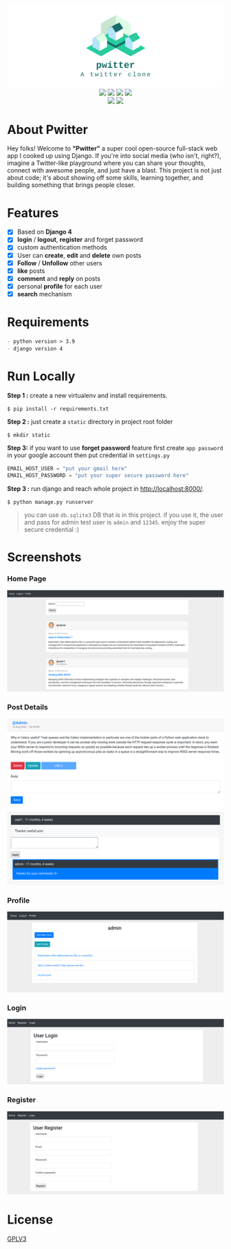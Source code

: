 <p align="center">
  <img src="icon.png"><br/>

  <img src="https://img.shields.io/badge/license-GPL--3-blue?logo=gnu">
  <img src="https://img.shields.io/badge/python-%3E=3.9-blue?logo=python&logoColor=white">
  <img src="https://img.shields.io/badge/os-linux-blue?logo=linux&logoColor=white">
  <img src="https://img.shields.io/badge/web-Django-green?logo=django&logoColor=white"><br/>
  <img src= "https://img.shields.io/badge/deployment-heroku-purple?logo=heroku&logoColor=white">
  <img src="https://badges.frapsoft.com/os/v3/open-source.svg?v=103"><br/>
</p>

# About Pwitter

Hey folks! Welcome to **"Pwitter"**  a super cool open-source full-stack web app I cooked up using
Django. If you're into social media (who isn't, right?), imagine a Twitter-like playground where you can share your
thoughts, connect with awesome people, and just have a blast. This project is not just about code; it's about showing
off some skills, learning together, and building something that brings people closer.

# Features

- [x] Based on **Django 4**
- [x] **login** / **logout**, **register** and forget password
- [x] custom authentication methods
- [x] User can **create**, **edit** and **delete** own posts
- [x] **Follow** / **Unfollow** other users
- [x] **like** posts
- [x] **comment** and **reply** on posts
- [x] personal **profile** for each user
- [x] **search** mechanism

# Requirements

```markdown
- python version > 3.9
- django version 4
```

# Run Locally

**Step 1 :** create a new virtualenv and install requirements.

```shell
$ pip install -r requirements.txt
```

**Step 2 :** just create a `static` directory in project root folder

```shell
$ mkdir static
```

**Step 3:** if you want to use **forget password** feature first create `app password` in your google account then put
credential in `settings.py`
```python
EMAIL_HOST_USER = "put your gmail here"
EMAIL_HOST_PASSWORD = "put your super secure password here"
```

**Step 3 :** run django and reach whole project in [http://localhost:8000/](http://localhost:8000/).

```shell
$ python manage.py runserver
```

> you can use `db.sqlite3` DB that is in this project. if you use it, the user and pass for admin test user
> is `admin` and `12345`. enjoy the super secure credential :)

# Screenshots

### Home Page

![home](screenshot/home.png)

### Post Details

![post](screenshot/post.png)

### Profile

![profile](screenshot/profile.png)

### Login

![login](screenshot/login.png)

### Register

![register](screenshot/register.png)

# License

[GPLV3](https://choosealicense.com/licenses/agpl-3.0/)
